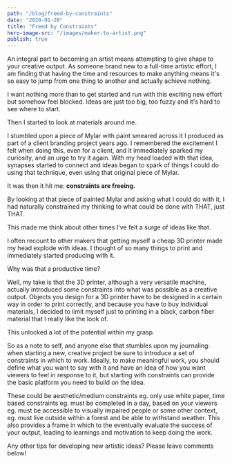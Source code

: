 ```yaml
---
path: "/blog/freed-by-constraints"
date: "2020-01-28"
title: "Freed by Constraints"
hero-image-src: "/images/maker-to-artist.png"
publish: true
---
```


An integral part to becoming an artist means attempting to give shape to your creative output. As someone brand new to a full-time artistic effort, I am finding that having the time and resources to make anything means it's so easy to jump from one thing to another and actually achieve nothing.

I want nothing more than to get started and run with this exciting new effort but somehow feel blocked. Ideas are just too big, too fuzzy and it's hard to see where to start.

Then I started to look at materials around me.

I stumbled upon a piece of Mylar with paint smeared across it I produced as part of a client branding project years ago. I remembered the excitement I felt when doing this, even for a client, and it immediately sparked my curiosity, and an urge to try it again. With my head loaded with that idea, synapses started to connect and ideas began to spark of things I could do using that technique, even using that original piece of Mylar.

It was then it hit me: **constraints are freeing.**

By looking at that piece of painted Mylar and asking what I could do with it, I had naturally constrained my thinking to what could be done with THAT, just THAT.

This made me think about other times I've felt a surge of ideas like that.

I often recount to other makers that getting myself a cheap 3D printer made my head explode with ideas. I thought of so many things to print and immediately started producing with it.

Why was that a productive time?

Well, my take is that the 3D printer, although a very versatile machine, actually introduced some constraints into what was possible as a creative output. Objects you design for a 3D printer have to be designed in a certain way in order to print correctly, and because you have to buy individual materials, I decided to limit myself just to printing in a black, carbon fiber material that I really like the look of.

This unlocked a lot of the potential within my grasp.

So as a note to self, and anyone else that stumbles upon my journaling: when starting a new, creative project be sure to introduce a set of constraints in which to work. Ideally, to make meaningful work, you should define what you want to say with it and have an idea of how you want viewers to feel in response to it, but starting with constraints can provide the basic platform you need to build on the idea.

These could be aesthetic/medium constraints eg. only use white paper, time based constraints eg. must be completed in a day, based on your viewers eg. must be accessible to visually impaired people or some other context, eg. must live outside within a forest and be able to withstand weather.
This also provides a frame in which to the eventually evaluate the success of your output, leading to learnings and motivation to keep doing the work.

Any other tips for developing new artistic ideas? Please leave comments below!
